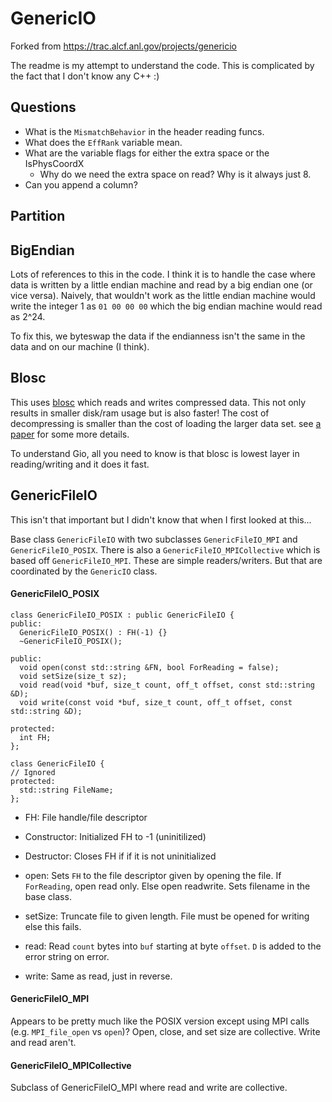 # GenericIO

Forked from https://trac.alcf.anl.gov/projects/genericio

The readme is my attempt to understand the code. This is complicated by the fact that I don't know any C++ :)

## Questions
* What is the `MismatchBehavior` in the header reading funcs.
* What does the `EffRank` variable mean.
* What are the variable flags for either the extra space or the IsPhysCoordX
    * Why do we need the extra space on read? Why is it always just 8.
* Can you append a column?

## Partition


## BigEndian

Lots of references to this in the code. I think it is to handle the case where data is written by a little endian machine and read by a big endian one (or vice versa). Naively, that wouldn't work as the little endian machine would write the integer 1 as `01 00 00 00` which the big endian machine would read as 2^24.

To fix this, we byteswap the data if the endianness isn't the same in the data and on our machine (I think).

## Blosc

This uses [blosc](http://blosc.org/pages/blosc-in-depth/) which reads and writes compressed data. This not only results in smaller disk/ram usage but is also faster! The cost of decompressing is smaller than the cost of loading the larger data set. see [a paper](http://blosc.org/pages/blosc-in-depth/) for some more details.

To understand Gio, all you need to know is that blosc is lowest layer in reading/writing and it does it fast.

## GenericFileIO

This isn't that important but I didn't know that when I first looked at this...

Base class `GenericFileIO` with two subclasses `GenericFileIO_MPI` and `GenericFileIO_POSIX`. There is also a `GenericFileIO_MPICollective` which is based off `GenericFileIO_MPI`. These are simple readers/writers. But that are coordinated by the `GenericIO` class.

#### GenericFileIO_POSIX

```
class GenericFileIO_POSIX : public GenericFileIO {
public:
  GenericFileIO_POSIX() : FH(-1) {}
  ~GenericFileIO_POSIX();

public:
  void open(const std::string &FN, bool ForReading = false);
  void setSize(size_t sz);
  void read(void *buf, size_t count, off_t offset, const std::string &D);
  void write(const void *buf, size_t count, off_t offset, const std::string &D);

protected:
  int FH;
};

class GenericFileIO {
// Ignored
protected:
  std::string FileName;
};
```

* FH: File handle/file descriptor

* Constructor: Initialized FH to -1 (uninitilized)
* Destructor: Closes FH if if it is not uninitialized

* open: Sets `FH` to the file descriptor given by opening the file. If `ForReading`, open read only. Else open readwrite. Sets filename in the base class.
* setSize: Truncate file to given length. File must be opened for writing else this fails.
* read: Read `count` bytes into `buf` starting at byte `offset`. `D` is added to the error string on error.
* write: Same as read, just in reverse.

#### GenericFileIO_MPI

Appears to be pretty much like the POSIX version except using MPI calls (e.g. `MPI_file_open` vs `open`)? Open, close, and set size are collective. Write and read aren't.

#### GenericFileIO_MPICollective

Subclass of GenericFileIO_MPI where read and write are collective.
